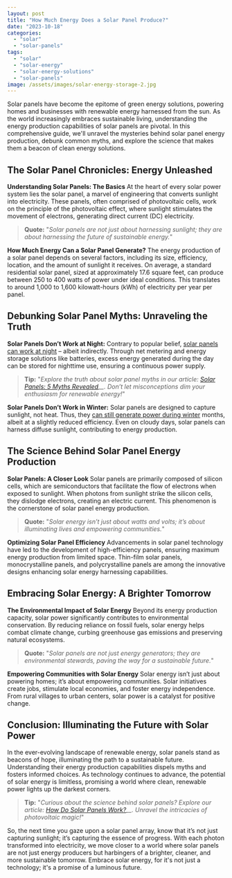 ```yaml
---
layout: post
title: "How Much Energy Does a Solar Panel Produce?"
date: "2023-10-18"
categories: 
  - "solar"
  - "solar-panels"
tags: 
  - "solar"
  - "solar-energy"
  - "solar-energy-solutions"
  - "solar-panels"
image: /assets/images/solar-energy-storage-2.jpg
---
```


Solar panels have become the epitome of green energy solutions, powering homes and businesses with renewable energy harnessed from the sun. As the world increasingly embraces sustainable living, understanding the energy production capabilities of solar panels are pivotal. In this comprehensive guide, we'll unravel the mysteries behind solar panel energy production, debunk common myths, and explore the science that makes them a beacon of clean energy solutions.

## **The Solar Panel Chronicles: Energy Unleashed**

**Understanding Solar Panels: The Basics** At the heart of every solar power system lies the solar panel, a marvel of engineering that converts sunlight into electricity. These panels, often comprised of photovoltaic cells, work on the principle of the photovoltaic effect, where sunlight stimulates the movement of electrons, generating direct current (DC) electricity.

> **Quote:** "_Solar panels are not just about harnessing sunlight; they are about harnessing the future of sustainable energy._"

**How Much Energy Can a Solar Panel Generate?** The energy production of a solar panel depends on several factors, including its size, efficiency, location, and the amount of sunlight it receives. On average, a standard residential solar panel, sized at approximately 17.6 square feet, can produce between 250 to 400 watts of power under ideal conditions. This translates to around 1,000 to 1,600 kilowatt-hours (kWh) of electricity per year per panel.

## **Debunking Solar Panel Myths: Unraveling the Truth**

**Solar Panels Don’t Work at Night:** Contrary to popular belief, [solar panels can work at night](/do-solar-panels-work-at-night/) – albeit indirectly. Through net metering and energy storage solutions like batteries, excess energy generated during the day can be stored for nighttime use, ensuring a continuous power supply.

> **Tip:** "_Explore the truth about solar panel myths in our article:_ _[Solar Panels: 5 Myths Revealed](/solar-panels-5-myths-revealed/)__. Don’t let misconceptions dim your enthusiasm for renewable energy!_"

**Solar Panels Don’t Work in Winter:** Solar panels are designed to capture sunlight, not heat. Thus, they [can still generate power during winter](/do-solar-panels-work-in-winter/) months, albeit at a slightly reduced efficiency. Even on cloudy days, solar panels can harness diffuse sunlight, contributing to energy production.

## **The Science Behind Solar Panel Energy Production**

**Solar Panels: A Closer Look** Solar panels are primarily composed of silicon cells, which are semiconductors that facilitate the flow of electrons when exposed to sunlight. When photons from sunlight strike the silicon cells, they dislodge electrons, creating an electric current. This phenomenon is the cornerstone of solar panel energy production.

> **Quote:** "_Solar energy isn’t just about watts and volts; it’s about illuminating lives and empowering communities._"

**Optimizing Solar Panel Efficiency** Advancements in solar panel technology have led to the development of high-efficiency panels, ensuring maximum energy production from limited space. Thin-film solar panels, monocrystalline panels, and polycrystalline panels are among the innovative designs enhancing solar energy harnessing capabilities.

## **Embracing Solar Energy: A Brighter Tomorrow**

**The Environmental Impact of Solar Energy** Beyond its energy production capacity, solar power significantly contributes to environmental conservation. By reducing reliance on fossil fuels, solar energy helps combat climate change, curbing greenhouse gas emissions and preserving natural ecosystems.

> **Quote:** "_Solar panels are not just energy generators; they are environmental stewards, paving the way for a sustainable future._"

**Empowering Communities with Solar Energy** Solar energy isn’t just about powering homes; it’s about empowering communities. Solar initiatives create jobs, stimulate local economies, and foster energy independence. From rural villages to urban centers, solar power is a catalyst for positive change.

## **Conclusion: Illuminating the Future with Solar Power**

In the ever-evolving landscape of renewable energy, solar panels stand as beacons of hope, illuminating the path to a sustainable future. Understanding their energy production capabilities dispels myths and fosters informed choices. As technology continues to advance, the potential of solar energy is limitless, promising a world where clean, renewable power lights up the darkest corners.

> **Tip:** "_Curious about the science behind solar panels? Explore our article:_ _[How Do Solar Panels Work?](/how-do-solar-panels-work/)__. Unravel the intricacies of photovoltaic magic!_"

So, the next time you gaze upon a solar panel array, know that it’s not just capturing sunlight; it’s capturing the essence of progress. With each photon transformed into electricity, we move closer to a world where solar panels are not just energy producers but harbingers of a brighter, cleaner, and more sustainable tomorrow. Embrace solar energy, for it's not just a technology; it's a promise of a luminous future.
